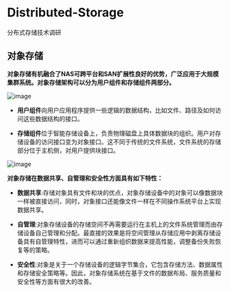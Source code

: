 # Distributed-Storage
分布式存储技术调研

## 对象存储

**对象存储有机融合了NAS可跨平台和SAN扩展性良好的优势，广泛应用于大规模集群系统。对象存储架构可以分为用户组件和存储组件两部分。**

![image](https://github.com/lus-oa/Distributed-Storage/assets/122666739/510621f6-9a8a-404b-afb7-9d8ac57ee001)


- **用户组件**向用户应用程序提供一些逻辑的数据结构，比如文件、路径及如何访问这些数据结构的接口。

- **存储组件**位于智能存储设备上，负责物理磁盘上具体数据块的组织。用户对存储设备的访问接口变为对象接口。这不同于传统的文件系统，文件系统的存储部分位于主机侧，对用户提供块接口。

![image](https://github.com/lus-oa/Distributed-Storage/assets/122666739/818a6dd1-ac61-4a6b-bef7-d08caac54f75)

**对象存储在数据共享、自管理和安全性方面具有如下特性：**

- **数据共享**:存储对象具有文件和块的优点，对象存储设备中的对象可以像数据块一样被直接访问，同时，对象接口还能像文件一样在不同操作系统平台上实现数据共享。

- **自管理**:对象存储设备的存储空间不再需要运行在主机上的文件系统管理而由存储设备自己管理和分配。最直接的效果是将空间管理从存储应用中剥离存储设备具有自管理特性，进而可以通过重新组织数据来提高性能，调整备份失败恢复等的策略。

- **安全性**:对象是关于一个存储设备的逻辑字节集合，它包含存储方法、数据属性和存储安全策略等。因此，对象存储系统在基于文件的数据布局、服务质量和安全性等方面有很大的改善。
